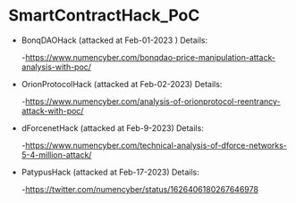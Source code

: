# SmartContractHack_PoC

- BonqDAOHack (attacked at  Feb-01-2023 ) Details:

  -https://www.numencyber.com/bonqdao-price-manipulation-attack-analysis-with-poc/

- OrionProtocolHack (attacked at Feb-02-2023) Details:

  -https://www.numencyber.com/analysis-of-orionprotocol-reentrancy-attack-with-poc/

- dForcenetHack (attacked at Feb-9-2023) Details:

  -https://www.numencyber.com/technical-analysis-of-dforce-networks-5-4-million-attack/

- PatypusHack (attacked at Feb-17-2023) Details:

  -https://twitter.com/numencyber/status/1626406180267646978
  
